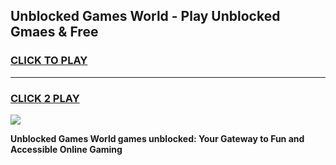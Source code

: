 
## Unblocked Games World - Play Unblocked Gmaes & Free
<h3>
<a href="https://premium.freeplayer.one?title=Unblocked_Games_World&ref=20F">CLICK TO PLAY</a></h3>
<hr>

<h3>
<a href="https://premium.freeplayer.one?title=Unblocked_Games_World&ref=20F">CLICK 2 PLAY</a>
  
</h3>

<a href="https://premium.freeplayer.one?title=Unblocked_Games_World&ref=20F/"><img src="https://clearcache.store/games.png"></a>


**Unblocked Games World games unblocked: Your Gateway to Fun and Accessible Online Gaming**
